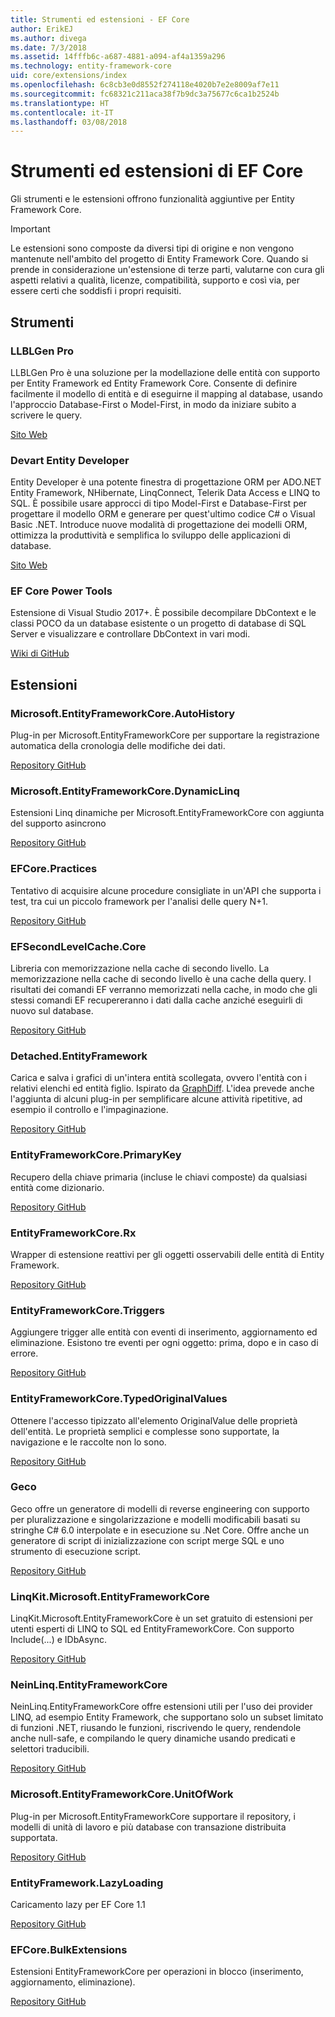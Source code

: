 ```yaml
---
title: Strumenti ed estensioni - EF Core
author: ErikEJ
ms.author: divega
ms.date: 7/3/2018
ms.assetid: 14fffb6c-a687-4881-a094-af4a1359a296
ms.technology: entity-framework-core
uid: core/extensions/index
ms.openlocfilehash: 6c8cb3e0d8552f274118e4020b7e2e8009af7e11
ms.sourcegitcommit: fc68321c211aca38f7b9dc3a75677c6ca1b2524b
ms.translationtype: HT
ms.contentlocale: it-IT
ms.lasthandoff: 03/08/2018
---
```

# <a name="ef-core-tools--extensions"></a>Strumenti ed estensioni di EF Core

Gli strumenti e le estensioni offrono funzionalità aggiuntive per Entity Framework Core.

> [!IMPORTANT]  
> Le estensioni sono composte da diversi tipi di origine e non vengono mantenute nell'ambito del progetto di Entity Framework Core. Quando si prende in considerazione un'estensione di terze parti, valutarne con cura gli aspetti relativi a qualità, licenze, compatibilità, supporto e così via, per essere certi che soddisfi i propri requisiti.

## <a name="tools"></a>Strumenti

### <a name="llblgen-pro"></a>LLBLGen Pro

LLBLGen Pro è una soluzione per la modellazione delle entità con supporto per Entity Framework ed Entity Framework Core. Consente di definire facilmente il modello di entità e di eseguirne il mapping al database, usando l'approccio Database-First o Model-First, in modo da iniziare subito a scrivere le query.

[Sito Web](https://www.llblgen.com/)

### <a name="devart-entity-developer"></a>Devart Entity Developer

Entity Developer è una potente finestra di progettazione ORM per ADO.NET Entity Framework, NHibernate, LinqConnect, Telerik Data Access e LINQ to SQL. È possibile usare approcci di tipo Model-First e Database-First per progettare il modello ORM e generare per quest'ultimo codice C# o Visual Basic .NET. Introduce nuove modalità di progettazione dei modelli ORM, ottimizza la produttività e semplifica lo sviluppo delle applicazioni di database.

[Sito Web](https://www.devart.com/entitydeveloper/)

### <a name="ef-core-power-tools"></a>EF Core Power Tools

Estensione di Visual Studio 2017+. È possibile decompilare DbContext e le classi POCO da un database esistente o un progetto di database di SQL Server e visualizzare e controllare DbContext in vari modi.

[Wiki di GitHub](https://github.com/ErikEJ/SqlCeToolbox/wiki/EF-Core-Power-Tools)

## <a name="extensions"></a>Estensioni

### <a name="microsoftentityframeworkcoreautohistory"></a>Microsoft.EntityFrameworkCore.AutoHistory

Plug-in per Microsoft.EntityFrameworkCore per supportare la registrazione automatica della cronologia delle modifiche dei dati.

[Repository GitHub](https://github.com/Arch/AutoHistory/)

### <a name="microsoftentityframeworkcoredynamiclinq"></a>Microsoft.EntityFrameworkCore.DynamicLinq

Estensioni Linq dinamiche per Microsoft.EntityFrameworkCore con aggiunta del supporto asincrono

 [Repository GitHub](https://github.com/StefH/System.Linq.Dynamic.Core/)

### <a name="efcorepractices"></a>EFCore.Practices

Tentativo di acquisire alcune procedure consigliate in un'API che supporta i test, tra cui un piccolo framework per l'analisi delle query N+1.

[Repository GitHub](https://github.com/riezebosch/efcore-practices/tree/master/src/EFCore.Practices/)

### <a name="efsecondlevelcachecore"></a>EFSecondLevelCache.Core

Libreria con memorizzazione nella cache di secondo livello. La memorizzazione nella cache di secondo livello è una cache della query. I risultati dei comandi EF verranno memorizzati nella cache, in modo che gli stessi comandi EF recupereranno i dati dalla cache anziché eseguirli di nuovo sul database.

[Repository GitHub](https://github.com/VahidN/EFSecondLevelCache.Core/)

### <a name="detachedentityframework"></a>Detached.EntityFramework

Carica e salva i grafici di un'intera entità scollegata, ovvero l'entità con i relativi elenchi ed entità figlio. Ispirato da [GraphDiff](https://github.com/refactorthis/GraphDiff/). L'idea prevede anche l'aggiunta di alcuni plug-in per semplificare alcune attività ripetitive, ad esempio il controllo e l'impaginazione.

[Repository GitHub](https://github.com/leonardoporro/Detached/)

### <a name="entityframeworkcoreprimarykey"></a>EntityFrameworkCore.PrimaryKey

Recupero della chiave primaria (incluse le chiavi composte) da qualsiasi entità come dizionario.

[Repository GitHub](https://github.com/NickStrupat/EntityFramework.PrimaryKey/)

### <a name="entityframeworkcorerx"></a>EntityFrameworkCore.Rx

Wrapper di estensione reattivi per gli oggetti osservabili delle entità di Entity Framework.

[Repository GitHub](https://github.com/NickStrupat/EntityFramework.Rx/)

### <a name="entityframeworkcoretriggers"></a>EntityFrameworkCore.Triggers

Aggiungere trigger alle entità con eventi di inserimento, aggiornamento ed eliminazione. Esistono tre eventi per ogni oggetto: prima, dopo e in caso di errore.

[Repository GitHub](https://github.com/NickStrupat/EntityFramework.Triggers/)

### <a name="entityframeworkcoretypedoriginalvalues"></a>EntityFrameworkCore.TypedOriginalValues

Ottenere l'accesso tipizzato all'elemento OriginalValue delle proprietà dell'entità. Le proprietà semplici e complesse sono supportate, la navigazione e le raccolte non lo sono.

[Repository GitHub](https://github.com/NickStrupat/EntityFramework.TypedOriginalValues/)

### <a name="geco"></a>Geco

Geco offre un generatore di modelli di reverse engineering con supporto per pluralizzazione e singolarizzazione e modelli modificabili basati su stringhe C# 6.0 interpolate e in esecuzione su .Net Core. Offre anche un generatore di script di inizializzazione con script merge SQL e uno strumento di esecuzione script.

[Repository GitHub](https://github.com/iQuarc/Geco)

### <a name="linqkitmicrosoftentityframeworkcore"></a>LinqKit.Microsoft.EntityFrameworkCore

LinqKit.Microsoft.EntityFrameworkCore è un set gratuito di estensioni per utenti esperti di LINQ to SQL ed EntityFrameworkCore. Con supporto Include(...) e IDbAsync.

[Repository GitHub](https://github.com/scottksmith95/LINQKit/)

### <a name="neinlinqentityframeworkcore"></a>NeinLinq.EntityFrameworkCore

NeinLinq.EntityFrameworkCore offre estensioni utili per l'uso dei provider LINQ, ad esempio Entity Framework, che supportano solo un subset limitato di funzioni .NET, riusando le funzioni, riscrivendo le query, rendendole anche null-safe, e compilando le query dinamiche usando predicati e selettori traducibili.

[Repository GitHub](https://github.com/axelheer/nein-linq/)

### <a name="microsoftentityframeworkcoreunitofwork"></a>Microsoft.EntityFrameworkCore.UnitOfWork

Plug-in per Microsoft.EntityFrameworkCore supportare il repository, i modelli di unità di lavoro e più database con transazione distribuita supportata.

[Repository GitHub](https://github.com/Arch/UnitOfWork/)

### <a name="entityframeworklazyloading"></a>EntityFramework.LazyLoading

Caricamento lazy per EF Core 1.1

[Repository GitHub](https://github.com/darxis/EntityFramework.LazyLoading)

### <a name="efcorebulkextensions"></a>EFCore.BulkExtensions

Estensioni EntityFrameworkCore per operazioni in blocco (inserimento, aggiornamento, eliminazione).

[Repository GitHub](https://github.com/borisdj/EFCore.BulkExtensions)
